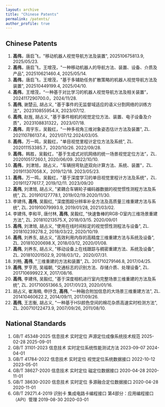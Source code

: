 ```yaml
---
layout: archive
title: "Chinese Patents"
permalink: /patents/
author_profile: true
---
```


## Chinese Patents

1. **高伟**，唐启飞，"移动机器人视觉导航方法及装置", 202510675813.9, 2025/05/23.
1. **高伟**，唐启飞，王增茂，"一种移动机器人的导航方法、装置、设备、介质及产品", 202510621460.4, 2025/05/14.
1. **高伟**，唐启飞，王增茂，"基于多辅助任务扩散策略的机器人视觉导航方法及装置", 202510449199.4, 2025/04/10.
1. **高伟**，王增茂，“一种基于对比学习的机器人视觉导航方法及相关装置”，2024117290700.0，2024/11/28.
1. **高伟**, 谢楚云, 胡占义, "基于事件的无监督域适应的语义分割网络的训练方法"，202310855954.X, 2023/07/12.
1. **高伟**, 赵旌, 胡占义, "基于事件相机的视觉定位方法、装置、电子设备及介质"，2023108831322，2023/07/18.
1. **高伟**，周宇东，吴毅红，"一种多视角三维对象姿态估计方法及装置", ZL. 202110786137.4，2021/07/12.2024/03/05.
1. **高伟**，万一鸣，吴毅红，"单目视觉里程计定位方法及系统", ZL. 202011153385.7，2020/10/26. 2022/09/28.
1. **高伟**，韩胜，吴毅红，"基于生成式对抗网络的统一场景视觉定位方法”，ZL. 202010517260.1, 2020/06/09. 2022/10/10.
1. **高伟**，刘津旭，胡占义，"车辆拐弯轨迹双向计算方法、系统、装置"，ZL. 201911307058.X，2019/12/18. 2023/05/23.
1. **高伟**，万一鸣，吴毅红，"基于深度学习的单目视觉里程计方法及系统"，ZL. 201911277617.7, 2019/12/11. 2023/09/20
1. **高伟**, 刘津旭,  胡占义, "紧耦合车辆轮子编码器数据的视觉惯性测程方法及系统", ZL. 201910127778.1, 2019/02/19.2020/11/30.
1. 李建伟, **高伟**, 吴毅红, "深度图超分辨率补全方法及高质量三维重建方法与系统", ZL. 201910079993.9, 2019/01/28, 2021/03/02.
1. 李建伟, 李和平, 唐付林, **高伟**, 吴毅红, "快速鲁棒的RGB-D室内三维场景重建方法", ZL. 201810213575.X, 2018/03/15. 2020/09/01
1. **高伟**, 刘津旭, 胡占义, "使用在线时间标定的视觉惯性测程法与设备", ZL. 201810239278.2, 2018/03/22, 2020/10/19.
1. **高伟**, 刘养东,  胡占义, "高效利用内存的高精度三维重建方法与系统及设备", ZL. 201810200698.X, 2018/03/12, 2020/01/08.
1. **高伟**, 刘养东,  胡占义, "移动设备上在线跟踪与稠密重建方法、系统及设备", ZL. 201810201502.9, 2018/03/12，2020/07/31.
1. 刘畅, **高伟**, "三维重建的方法和装置", ZL. 201710279146.8, 2017/04/25.
1. **高伟**, 罗亨亮, 吴福朝, "交通标志的识别方法、存储介质、处理设备", ZL. 201710699922.X, 2017/08/16.
1. **高伟**, 李建伟, 吴毅红, "基于深度相机进行室内完整场景三维重建的方法及系统", ZL. 201710051366.5, 2017/01/23, 2020/01/16.
1. 胡占义, 崔海楠, 申抒含, **高伟**, "一种融合附加信息的大场景三维重建方法",  ZL. 201410460622.2, 2014/09/11, 2017/09/26.
1. **高伟**, 王志衡, 胡占义, "一种基于HSI颜色空间的棉花杂质高速实时检测方法",  ZL. 200710122473.9, 2007/09/26, 2011/08/10.

## National Standards

1. GB/T 45348-2025 信息技术 实时定位 声源定位成像系统技术规范 2025-02-28 2025-09-01
1. GB/T 31101-2023 信息技术 实时定位系统性能测试方法 2023-09-07 2024-04-01
1. GB/T 41784-2022 信息技术 实时定位 视觉定位系统数据接口 2022-10-12 2023-05-01
1. GB/T 38627-2020 信息技术 实时定位 磁定位数据接口 2020-04-28 2020-11-01
1. GB/T 38630-2020 信息技术 实时定位 多源融合定位数据接口 2020-04-28 2020-11-01
1. GB/T 29271.4-2019 识别卡 集成电路卡编程接口 第4部分：应用编程接口（API）管理 2019-08-30 2020-03-01
